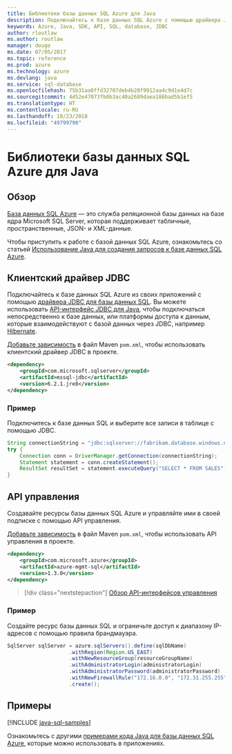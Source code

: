 ```yaml
---
title: Библиотеки базы данных SQL Azure для Java
description: Подключайтесь к базе данных SQL Azure с помощью драйвера JDBC или управляйте экземплярами базы данных Azure SQL помощью API управления.
keywords: Azure, Java, SDK, API, SQL, database, JDBC
author: rloutlaw
ms.author: routlaw
manager: douge
ms.date: 07/05/2017
ms.topic: reference
ms.prod: azure
ms.technology: azure
ms.devlang: java
ms.service: sql-database
ms.openlocfilehash: 75b31aa0ffd32707deb4b28f9912aa4c9d1e4d7c
ms.sourcegitcommit: 4d52e47073fb0b3ac40a2689daea186bad5b1ef5
ms.translationtype: HT
ms.contentlocale: ru-RU
ms.lasthandoff: 10/23/2018
ms.locfileid: "49799790"
---
```

# <a name="azure-sql-database-libraries-for-java"></a>Библиотеки базы данных SQL Azure для Java

## <a name="overview"></a>Обзор

[База данных SQL Azure](/azure/sql-database/sql-database-technical-overview) — это служба реляционной базы данных на базе ядра Microsoft SQL Server, которая поддерживает табличные, пространственные, JSON- и XML-данные. 

Чтобы приступить к работе с базой данных SQL Azure, ознакомьтесь со статьей [Использование Java для создания запросов к базе данных SQL Azure](/azure/sql-database/sql-database-connect-query-java).

## <a name="client-jdbc-driver"></a>Клиентский драйвер JDBC

Подключайтесь к базе данных SQL Azure из своих приложений с помощью [драйвера JDBC для базы данных SQL](/sql/connect/jdbc/microsoft-jdbc-driver-for-sql-server). Вы можете использовать [API-интерфейс JDBC для Java](https://docs.oracle.com/javase/8/docs/technotes/guides/jdbc/), чтобы подключаться непосредственно к базе данных, или платформы доступа к данным, которые взаимодействуют с базой данных через JDBC, например [Hibernate](http://hibernate.org/).

[Добавьте зависимость](https://maven.apache.org/guides/getting-started/index.html#How_do_I_use_external_dependencies) в файл Maven `pom.xml`, чтобы использовать клиентский драйвер JDBC в проекте.


```XML
<dependency>
    <groupId>com.microsoft.sqlserver</groupId>
    <artifactId>mssql-jdbc</artifactId>
    <version>6.2.1.jre8</version>
</dependency>
```   

### <a name="example"></a>Пример

Подключитесь к базе данных SQL и выберите все записи в таблице с помощью JDBC.

```java
String connectionString = "jdbc:sqlserver://fabrikam.database.windows.net:1433;database=fiber;user=raisa;password=testpass;encrypt=true;hostNameInCertificate=*.database.windows.net;loginTimeout=30;";
try {
    Connection conn = DriverManager.getConnection(connectionString);
    Statement statement = conn.createStatement();
    ResultSet resultSet = statement.executeQuery("SELECT * FROM SALES");
}  
```

## <a name="management-api"></a>API управления

Создавайте ресурсы базы данных SQL Azure и управляйте ими в своей подписке с помощью API управления.   

[Добавьте зависимость](https://maven.apache.org/guides/getting-started/index.html#How_do_I_use_external_dependencies) в файл Maven `pom.xml`, чтобы использовать API управления в проекте.


```XML
<dependency>
    <groupId>com.microsoft.azure</groupId>
    <artifactId>azure-mgmt-sql</artifactId>
    <version>1.3.0</version>
</dependency>
```

> [!div class="nextstepaction"]
> [Обзор API-интерфейсов управления](/java/api/overview/azure/sql/management)

### <a name="example"></a>Пример

Создайте ресурс базы данных SQL и ограничьте доступ к диапазону IP-адресов с помощью правила брандмауэра.

```java
SqlServer sqlServer = azure.sqlServers().define(sqlDbName)
                    .withRegion(Region.US_EAST)
                    .withNewResourceGroup(resourceGroupName)
                    .withAdministratorLogin(administratorLogin)
                    .withAdministratorPassword(administratorPassword)
                    .withNewFirewallRule("172.16.0.0", "172.31.255.255")
                    .create();
```

## <a name="samples"></a>Примеры

[!INCLUDE [java-sql-samples](../docs-ref-conceptual/includes/sql.md)]

Ознакомьтесь с другими [примерами кода Java для базы данных SQL Azure](https://azure.microsoft.com/resources/samples/?platform=java&term=SQL), которые можно использовать в приложениях.
